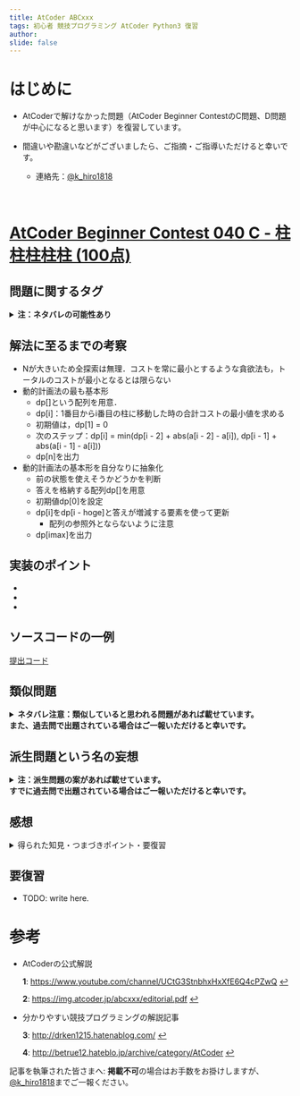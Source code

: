 ```yaml
---
title: AtCoder ABCxxx
tags: 初心者 競技プログラミング AtCoder Python3 復習
author:
slide: false
---
```


# はじめに
+ AtCoderで解けなかった問題（AtCoder Beginner ContestのC問題、D問題が中心になると思います）を復習しています。

+ 間違いや勘違いなどがございましたら、ご指摘・ご指導いただけると幸いです。

    + 連絡先：<a href="https://twitter.com/k_hiro1818">@k_hiro1818</a>

<br>


# <a href='https://atcoder.jp/contests/abc040/tasks/abc040_c'>AtCoder Beginner Contest 040 C - 柱柱柱柱柱 (100点)</a>

## 問題に関するタグ
**<details><summary>注：ネタバレの可能性あり</summary>**
    DP(Dynamic Programming)、
</details>


## 解法に至るまでの考察
+ Nが大きいため全探索は無理．コストを常に最小とするような貪欲法も，トータルのコストが最小となるとは限らない
+ 動的計画法の最も基本形
    + dp[]という配列を用意．
    + dp[i]：1番目からi番目の柱に移動した時の合計コストの最小値を求める
    + 初期値は，dp[1] = 0
    + 次のステップ：dp[i] = min(dp[i - 2] + abs(a[i - 2] - a[i]), dp[i - 1] + abs(a[i - 1] - a[i]))
    + dp[n]を出力
+ 動的計画法の基本形を自分なりに抽象化
    + 前の状態を使えそうかどうかを判断
    + 答えを格納する配列dp[]を用意
    + 初期値dp[0]を設定
    + dp[i]をdp[i - hoge]と答えが増減する要素を使って更新
        + 配列の参照外とならないように注意
    + dp[imax]を出力

## 実装のポイント
+
+
+

## ソースコードの一例
<a href=''>提出コード</a>


## 類似問題
**<details><summary>ネタバレ注意：類似していると思われる問題があれば載せています。<br>また、過去問で出題されている場合はご一報いただけると幸いです。</summary>**
    TODO: 類似問題であると思われる問題名、URLを記載
</details>


## 派生問題という名の妄想
**<details><summary>注：派生問題の案があれば載せています。<br>すでに過去問で出題されている場合はご一報いただけると幸いです。</summary>**
    TODO: 考えられる派生問題の案を書く
</details>


## 感想
<details><summary>得られた知見・つまづきポイント・要復習</summary><div>

+ ?完?WA遅解き
+ A問題：
    + ○：
    + ▲：

## 得られた知見
+ TODO: Write here!

## つまづきポイント（○印が該当を表す）

|問題|解けず|理解|発想|方針|実装|
|:--:|:--:|:--:|:--:|:--:|:--:|
|A||||||

### 各項目の意味
+ 解けず：自力で解けたどうか
+ 理解：解法を理解するのに時間を要した問題
+ 発想：発想が難しい（思いつけば簡単）な問題
+ 方針：方針を見出すのが難しい問題
+ 実装：実装に手間取った問題
</details>

## 要復習
+ TODO: write here.


# 参考
+ AtCoderの公式解説

    <b id='myfootnote1'>1</b>: https://www.youtube.com/channel/UCtG3StnbhxHxXfE6Q4cPZwQ [↩](#a1)

    <b id='myfootnote2'>2</b>: https://img.atcoder.jp/abcxxx/editorial.pdf [↩](#a2)

+ 分かりやすい競技プログラミングの解説記事

    <b id='myfootnote3'>3</b>: http://drken1215.hatenablog.com/ [↩](#a3)

    <b id='myfootnote4'>4</b>: http://betrue12.hateblo.jp/archive/category/AtCoder [↩](#a4)

記事を執筆された皆さまへ: **掲載不可**の場合はお手数をお掛けしますが、<a href="https://twitter.com/k_hiro1818">@k_hiro1818</a>までご一報ください。
